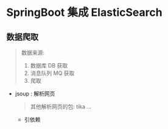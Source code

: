 # SpringBoot 集成 ElasticSearch

## 数据爬取

> 数据来源: 
>
> 1. 数据库 DB 获取
> 2. 消息队列 MQ 获取
> 3. 爬取

+ jsoup : 解析网页

  > 其他解析网页的包: tika ...

  + 引依赖

    ```xml
    ```

    